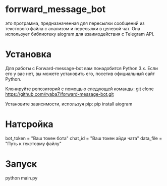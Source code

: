 # forrward_message_bot
это программа, предназначенная для пересылки сообщений из текстового файла с анализом и пересылки в целевой чат. Она использует библиотеку aiogram для взаимодействия с Telegram API.

# Установка
Для работы с Forward-message-bot вам понадобится Python 3.x. Если его у вас нет, вы можете установить его, посетив официальный сайт Python.

Клонируйте репозиторий с помощью следующей команды: git clone https://github.com/ryaba7/forward-message-bot.git

Установите зависимости, используя pip:
pip install aiogram

# Натсройка 
bot_token = "Ваш токен бота"
chat_id = "Ваш токен айди чата"
data_file = "Путь к текстовму файлу"

# Запуск 
python main.py
